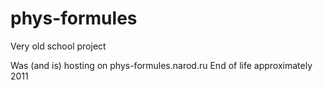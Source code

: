 # phys-formules
Very old school project

Was (and is) hosting on phys-formules.narod.ru
End of life approximately 2011